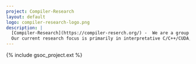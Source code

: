 ```yaml
---
project: Compiler-Research
layout: default
logo: compiler-research-logo.png
description: |
  [Compiler-Research](https://compiler-reserch.org/) -  We are a group of programming languages enthusiasts located at Princeton University and CERN. Our primary goal is research into foundational software tools helping scientists to program for speed, interoperability, interactivity, flexibility, and reproducibility.
  Our current research focus is primarily in interpretative C/C++/CUDA, automatic differentiation tools, and C++ language interoperability with Python and D.
---
```


{% include gsoc_project.ext %}

